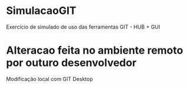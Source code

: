# SimulacaoGIT
Exercício de simulado de uso das ferramentas GIT - HUB + GUI 
# Alteracao feita no ambiente remoto por outuro desenvolvedor
Modificação local com GIT Desktop